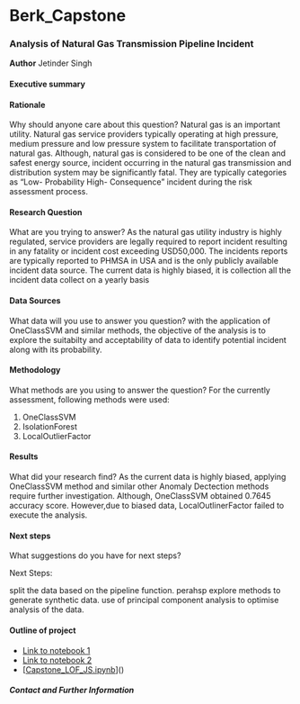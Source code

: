 # Berk_Capstone
### Analysis of Natural Gas Transmission Pipeline Incident 

**Author**
Jetinder Singh

#### Executive summary

#### Rationale
Why should anyone care about this question?
Natural gas is an important utility. Natural gas service providers typically operating at high pressure, medium pressure and low pressure system to facilitate transportation of natural gas. Although, natural gas is considered to be one of the clean and safest energy source, incident occurring in the natural gas transmission and distribution system may be significantly fatal. They are typically categories as “Low- Probability High- Consequence” incident during the risk assessment process.


#### Research Question
What are you trying to answer?
As the natural gas utility industry is highly regulated, service providers are legally required to report incident resulting in any fatality or incident cost exceeding USD50,000. The incidents reports are typically reported to PHMSA in USA and is the only publicly available incident data source.
The current data is highly biased, it is collection all the incident data collect on a yearly basis

#### Data Sources
What data will you use to answer you question?
with the application of OneClassSVM and similar methods, the objective of the analysis is to explore the suitabilty and acceptability of data to identify potential incident along with its probability. 

#### Methodology
What methods are you using to answer the question?
For the currently assessment, following methods were used: 
1. OneClassSVM
2. IsolationForest
3. LocalOutlierFactor

#### Results
What did your research find?
As the current data is highly biased, applying OneClassSVM method and similar other Anomaly Dectection methods require further investigation.
Although, OneClassSVM obtained 0.7645 accuracy score. However,due to biased data, LocalOutlinerFactor failed to execute the analysis. 

#### Next steps
What suggestions do you have for next steps?

Next Steps: 

split the data based on the pipeline function.
perahsp explore methods to generate synthetic data.
use of principal component analysis to optimise analysis of the data. 

#### Outline of project

- [Link to notebook 1]()
- [Link to notebook 2]()
- [[Capstone_LOF_JS.ipynb](https://github.com/J51ngh/Berk_Capstone/blob/main/Capstone_OCSVM_JS.ipynb)]()


##### Contact and Further Information
